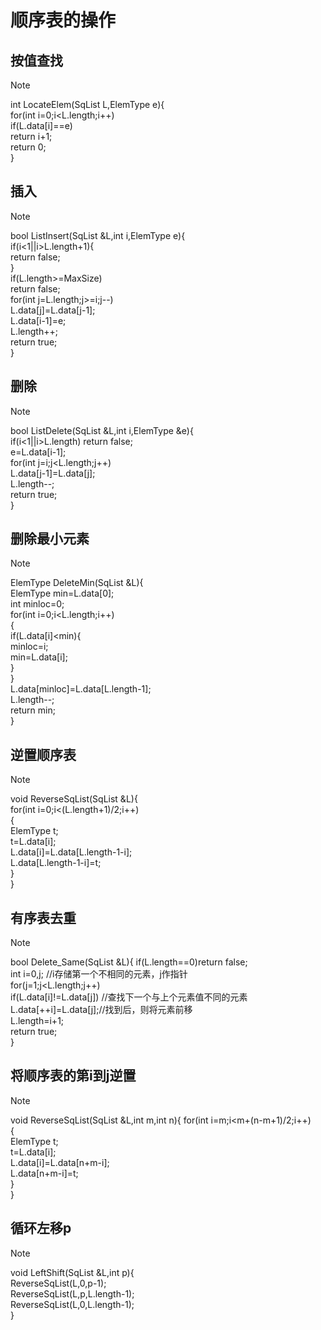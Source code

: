 # 顺序表的操作
## 按值查找
> [!NOTE]
> int LocateElem(SqList L,ElemType e){  
    for(int i=0;i<L.length;i++)  
        if(L.data[i]==e)  
            return i+1;  
    return 0;  
}  

## 插入
> [!NOTE]
> bool ListInsert(SqList &L,int i,ElemType e){  
    if(i<1||i>L.length+1){  
        return false;  
    }  
    if(L.length>=MaxSize)  
        return false;  
    for(int j=L.length;j>=i;j--)  
        L.data[j]=L.data[j-1];  
    L.data[i-1]=e;  
    L.length++;  
    return true;  
}  

## 删除
> [!NOTE]
> bool ListDelete(SqList &L,int i,ElemType &e){  
    if(i<1||i>L.length) return false;  
    e=L.data[i-1];  
    for(int j=i;j<L.length;j++)  
        L.data[j-1]=L.data[j];  
    L.length--;  
    return true;  
}

## 删除最小元素
> [!NOTE]
> ElemType DeleteMin(SqList &L){  
    ElemType min=L.data[0];  
    int minloc=0;  
    for(int i=0;i<L.length;i++)  
    {  
        if(L.data[i]<min){  
            minloc=i;  
            min=L.data[i];  
        }  
    }  
    L.data[minloc]=L.data[L.length-1];  
    L.length--;  
    return min;  
}  

## 逆置顺序表
> [!NOTE]
> void ReverseSqList(SqList &L){  
    for(int i=0;i<(L.length+1)/2;i++)  
    {  
        ElemType t;  
        t=L.data[i];  
        L.data[i]=L.data[L.length-1-i];  
        L.data[L.length-1-i]=t;  
    }  
}  

## 有序表去重
> [!NOTE]
> bool Delete_Same(SqList &L){
    if(L.length==0)return false;  
    int i=0,j;                      //i存储第一个不相同的元素，j作指针  
    for(j=1;j<L.length;j++)  
        if(L.data[i]!=L.data[j])  //查找下一个与上个元素值不同的元素  
            L.data[++i]=L.data[j];//找到后，则将元素前移  
    L.length=i+1;  
    return true;  
}  
## 将顺序表的第i到j逆置
> [!NOTE]
> void ReverseSqList(SqList &L,int m,int n){
    for(int i=m;i<m+(n-m+1)/2;i++)  
    {  
        ElemType t;  
        t=L.data[i];  
        L.data[i]=L.data[n+m-i];  
        L.data[n+m-i]=t;  
    }  
}  

## 循环左移p
> [!NOTE]
> void LeftShift(SqList &L,int p){  
    ReverseSqList(L,0,p-1);  
    ReverseSqList(L,p,L.length-1);  
    ReverseSqList(L,0,L.length-1);  
}  

